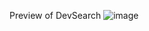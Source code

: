 Preview of DevSearch
![image](https://user-images.githubusercontent.com/114299673/231547084-c18fb2a9-ab38-4434-b14c-cd5fe41fc8a5.png)
